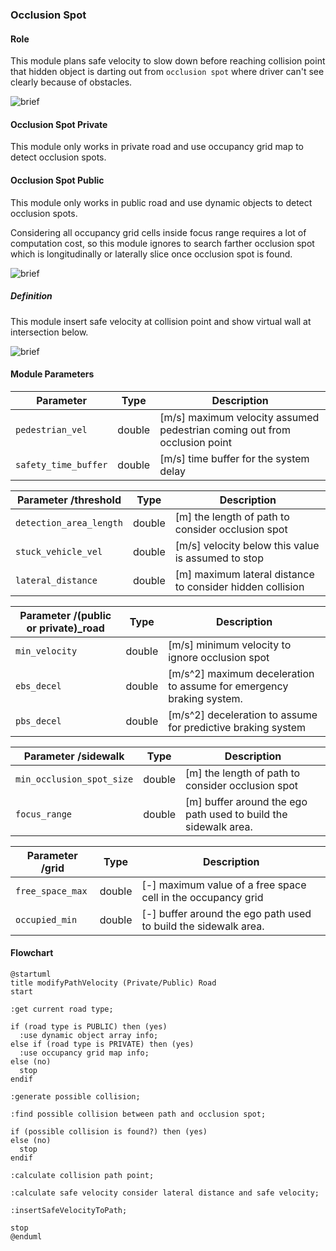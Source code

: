 ### Occlusion Spot

#### Role

This module plans safe velocity to slow down before reaching collision point that hidden object is darting out from `occlusion spot` where driver can't see clearly because of obstacles.

![brief](./docs/occlusion_spot/occlusion_spot.svg)

#### Occlusion Spot Private

This module only works in private road and use occupancy grid map to detect occlusion spots.

#### Occlusion Spot Public

This module only works in public road and use dynamic objects to detect occlusion spots.

Considering all occupancy grid cells inside focus range requires a lot of computation cost, so this module ignores to search farther occlusion spot which is longitudinally or laterally slice once occlusion spot is found.

![brief](./docs/occlusion_spot/sidewalk_slice.svg)

##### Definition

This module insert safe velocity at collision point and show virtual wall at intersection below.

![brief](./docs/occlusion_spot/possible_collision_info.svg)

#### Module Parameters

| Parameter            | Type   | Description                                                               |
| -------------------- | ------ | ------------------------------------------------------------------------- |
| `pedestrian_vel`     | double | [m/s] maximum velocity assumed pedestrian coming out from occlusion point |
| `safety_time_buffer` | double | [m/s] time buffer for the system delay                                    |

| Parameter /threshold    | Type   | Description                                               |
| ----------------------- | ------ | --------------------------------------------------------- |
| `detection_area_length` | double | [m] the length of path to consider occlusion spot         |
| `stuck_vehicle_vel`     | double | [m/s] velocity below this value is assumed to stop        |
| `lateral_distance`      | double | [m] maximum lateral distance to consider hidden collision |

| Parameter /(public or private)\_road | Type   | Description                                                          |
| ------------------------------------ | ------ | -------------------------------------------------------------------- |
| `min_velocity`                       | double | [m/s] minimum velocity to ignore occlusion spot                      |
| `ebs_decel`                          | double | [m/s^2] maximum deceleration to assume for emergency braking system. |
| `pbs_decel`                          | double | [m/s^2] deceleration to assume for predictive braking system         |

| Parameter /sidewalk       | Type   | Description                                                     |
| ------------------------- | ------ | --------------------------------------------------------------- |
| `min_occlusion_spot_size` | double | [m] the length of path to consider occlusion spot               |
| `focus_range`             | double | [m] buffer around the ego path used to build the sidewalk area. |

| Parameter /grid  | Type   | Description                                                     |
| ---------------- | ------ | --------------------------------------------------------------- |
| `free_space_max` | double | [-] maximum value of a free space cell in the occupancy grid    |
| `occupied_min`   | double | [-] buffer around the ego path used to build the sidewalk area. |

#### Flowchart

```plantuml
@startuml
title modifyPathVelocity (Private/Public) Road
start

:get current road type;

if (road type is PUBLIC) then (yes)
  :use dynamic object array info;
else if (road type is PRIVATE) then (yes)
  :use occupancy grid map info;
else (no)
  stop
endif

:generate possible collision;

:find possible collision between path and occlusion spot;

if (possible collision is found?) then (yes)
else (no)
  stop
endif

:calculate collision path point;

:calculate safe velocity consider lateral distance and safe velocity;

:insertSafeVelocityToPath;

stop
@enduml
```
